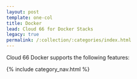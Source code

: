 ```yaml
---
layout: post
template: one-col
title: Docker
lead: Cloud 66 for Docker Stacks
legacy: true
permalink: /:collection/:categories/index.html
---
```


<p class="lead">Cloud 66 Docker supports the following features:</p>

{% include category_nav.html %}
